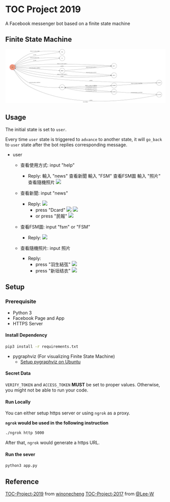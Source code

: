 # TOC Project 2019

A Facebook messenger bot based on a finite state machine

## Finite State Machine
![fsm](./fsm.png)

## Usage
The initial state is set to `user`.

Every time `user` state is triggered to `advance` to another state, it will `go_back` to `user` state after the bot replies corresponding message.

* user
	* 查看使用方式:
	    input "help"
		* Reply:
		    輸入 "news" 查看新聞
            輸入 "FSM" 查看FSM圖
            輸入 "照片" 查看隨機照片
            ![](https://i.imgur.com/ArLc67W.png)

	* 查看新聞:
        input "news"
		* Reply:
            ![](https://i.imgur.com/84fZMtx.png)
            * press "Dcard"
                ![](https://i.imgur.com/dcjTyaA.png)
                ![](https://i.imgur.com/M3VCJYb.png)
            * or press "民報"
            	![](https://i.imgur.com/hjsRqwo.png)
    * 查看FSM圖:
            input "fsm" or "FSM"
        * Reply:
            ![](https://i.imgur.com/icVREG6.png)
    * 查看隨機照片:
            input 照片
        * Reply:
            * press "羽生結弦"
            	![](https://i.imgur.com/O0i9zia.png)
            * press "新垣结衣"
            	![](https://i.imgur.com/6YzCf6W.png)





## Setup

### Prerequisite
* Python 3
* Facebook Page and App
* HTTPS Server

#### Install Dependency
```sh
pip3 install -r requirements.txt
```

* pygraphviz (For visualizing Finite State Machine)
    * [Setup pygraphviz on Ubuntu](http://www.jianshu.com/p/a3da7ecc5303)

#### Secret Data

`VERIFY_TOKEN` and `ACCESS_TOKEN` **MUST** be set to proper values.
Otherwise, you might not be able to run your code.

#### Run Locally
You can either setup https server or using `ngrok` as a proxy.

**`ngrok` would be used in the following instruction**

```sh
./ngrok http 5000
```

After that, `ngrok` would generate a https URL.

#### Run the sever

```sh
python3 app.py
```


## Reference
[TOC-Project-2019](https://github.com/winonecheng/TOC-Project-2019) from [winonecheng](https://github.com/winonecheng)
[TOC-Project-2017](https://github.com/Lee-W/TOC-Project-2017) from [@Lee-W](https://github.com/Lee-W)
